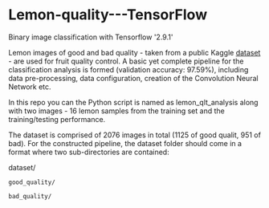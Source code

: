 # Lemon-quality---TensorFlow
Binary image classification with Tensorflow '2.9.1'

Lemon images of good and bad quality - taken from a public Kaggle [dataset](https://www.kaggle.com/datasets/yusufemir/lemon-quality-dataset) - are used for fruit quality control. A basic yet complete pipeline for the classification analysis is formed (validation accuracy: 97.59%), including data pre-processing, data configuration, creation of the Convolution Neural Network etc.

In this repo you can the Python script is named as lemon_qlt_analysis along with two images - 16 lemon samples from the training set and the training/testing performance.

The dataset is comprised of 2076 images in total (1125 of good qualit, 951 of bad). For the constructed pipeline, the dataset folder should come in a format where two sub-directories are contained:

dataset/

    good_quality/
  
    bad_quality/
